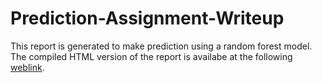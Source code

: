 # Prediction-Assignment-Writeup

This report is generated to make prediction using a random forest model. 
The compiled HTML version of the report is availabe at the following [weblink](http://dongl.github.io/Prediction-Assignment-Writeup/).
